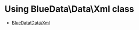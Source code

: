 # Using BlueData\Data\Xml class
* [BlueData\Data\Xml](https://github.com/bluetree-service/data/wiki/BlueData_Data_Xml)